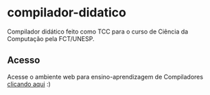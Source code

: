 # compilador-didatico
Compilador didático feito como TCC para o curso de Ciência da Computação pela FCT/UNESP.

## Acesso

Acesse o ambiente web para ensino-aprendizagem de Compiladores [clicando aqui](https://chinaglia-rafa.github.io/compilador-didatico) :)
